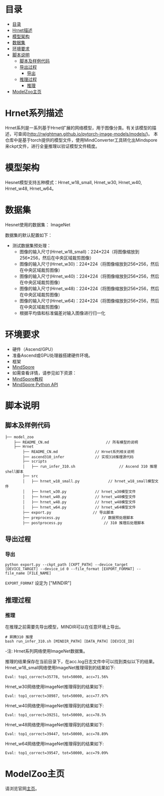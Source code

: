 # 目录

<!-- TOC -->

- [目录](#目录)
- [Hrnet描述](#Hrnet描述)
- [模型架构](#模型架构)
- [数据集](#数据集)
- [环境要求](#环境要求)
- [脚本说明](#脚本说明)
    - [脚本及样例代码](#脚本及样例代码)
    - [导出过程](#导出过程)
        - [导出](#导出)
    - [推理过程](#推理过程)
        - [推理](#推理)
- [ModelZoo主页](#modelzoo主页)

<!-- /TOC -->

# Hrnet系列描述

Hrnet系列是一系列基于Hrnet扩展的网络模型，用于图像分类。有关该模型的描述，可查阅(http://rwightman.github.io/pytorch-image-models/models/)。
本仓库中是基于torch提供的模型文件，使用MindConverter工具转化出Mindspore来ckpt文件，进行全量推理以验证模型文件精度。

# 模型架构

Hesnet模型支持五种模式：Hrnet_w18_small, Hrnet_w30, Hrnet_w40, Hrnet_w48, Hrnet_w64。

# 数据集

Hesnet使用的数据集： ImageNet

数据集的默认配置如下：

- 测试数据集预处理：
    - 图像的输入尺寸(Hrnet_w18_small)：224\*224（将图像缩放到256\*256，然后在中央区域裁剪图像）
    - 图像的输入尺寸(Hrnet_w30)：224\*224（将图像缩放到256\*256，然后在中央区域裁剪图像）
    - 图像的输入尺寸(Hrnet_w40)：224\*224（将图像缩放到256\*256，然后在中央区域裁剪图像）
    - 图像的输入尺寸(Hrnet_w48)：224\*224（将图像缩放到256\*256，然后在中央区域裁剪图像）
    - 图像的输入尺寸(Hrnet_w64)：224\*224（将图像缩放到256\*256，然后在中央区域裁剪图像）
    - 根据平均值和标准偏差对输入图像进行归一化

# 环境要求

- 硬件（Ascend/GPU）
- 准备Ascend或GPU处理器搭建硬件环境。
- 框架
- [MindSpore](https://www.mindspore.cn/install)
- 如需查看详情，请参见如下资源：
- [MindSpore教程](https://www.mindspore.cn/tutorials/zh-CN/r1.8/index.html)
- [MindSpore Python API](https://www.mindspore.cn/docs/zh-CN/r1.8/index.html)

# 脚本说明

## 脚本及样例代码

```shell
├── model_zoo
    ├── README_CN.md                          // 所有模型的说明
    ├── Hrnet
        ├── README_CN.md                 // Hrnet系列相关说明
        ├── ascend310_infer              // 实现310推理源代码
        ├── scripts
        │   ├── run_infer_310.sh                    // Ascend 310 推理shell脚本
        ├── src
        │   ├── hrnet_w18_small.py             // hrnet_w18_small模型文件
        │   ├── hrnet_w30.py             // hrnet_w30模型文件
        │   ├── hrnet_w40.py             // hrnet_w40模型文件
        │   ├── hrnet_w48.py             // hrnet_w48模型文件
        │   ├── hrnet_w64.py             // hrnet_w64模型文件
        ├── export.py                   // 导出脚本
        ├── preprocess.py                   // 数据预处理脚本
        ├── postprocess.py                   // 310 推理后处理脚本
```

## 导出过程

### 导出

```shell
python export.py --ckpt_path [CKPT_PATH] --device_target [DEVICE_TARGET] --device_id 0 --file_format [EXPORT_FORMAT] --file_name [FILE_NAME]
```

`EXPORT_FORMAT` 设定为 ["MINDIR"]

## 推理过程

### 推理

在推理之前需要先导出模型，MINDIR可以在任意环境上导出。

```shell
# 昇腾310 推理
bash run_infer_310.sh [MINDIR_PATH] [DATA_PATH] [DEVICE_ID]
```

-注: Hrnet系列网络使用ImageNet数据集。

推理的结果保存在当前目录下，在acc.log日志文件中可以找到类似以下的结果。
Hrnet_w18_small网络使用ImageNet推理得到的结果如下:

  ```log
  Eval: top1_correct=35778, tot=50000, acc=71.56%
  ```

Hrnet_w30网络使用ImageNet推理得到的结果如下:

  ```log
  Eval: top1_correct=38987, tot=50000, acc=77.97%
  ```

Hrnet_w40网络使用ImageNet推理得到的结果如下:

  ```log
  Eval: top1_correct=39251, tot=50000, acc=78.5%
  ```

Hrnet_w48网络使用ImageNet推理得到的结果如下:

  ```log
  Eval: top1_correct=39447, tot=50000, acc=78.89%
  ```

Hrnet_w64网络使用ImageNet推理得到的结果如下:

  ```log
  Eval: top1_correct=39547, tot=50000, acc=79.09%
  ```

# ModelZoo主页

 请浏览官网[主页](https://gitee.com/mindspore/models)。
